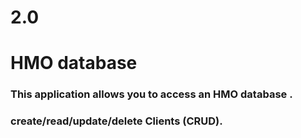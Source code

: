 # 2.0

# HMO database

### This application allows you to access an HMO database .

### create/read/update/delete Clients (CRUD).
